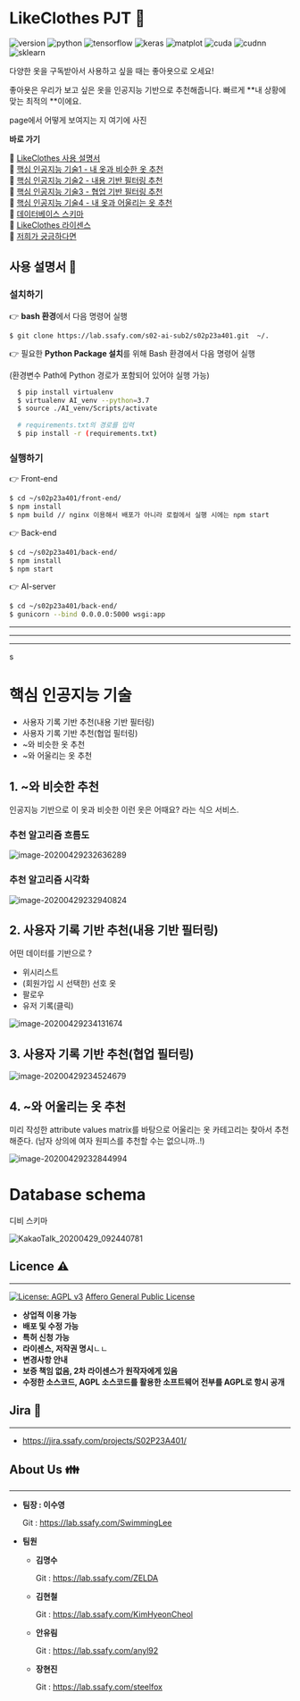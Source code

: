 # LikeClothes PJT :shirt:

![version](https://img.shields.io/badge/version-2.1.0-orange?logo=star)
![python](https://img.shields.io/badge/python-3.7.4-brightgreen?logo=python)
![tensorflow](https://img.shields.io/badge/tensorflow-2.0.0-yellow?logo=tensorflow)
![keras](https://img.shields.io/badge/keras-2.2.4-red?logo=keras)
![matplot](https://img.shields.io/badge/matplot-3.2.1-yellowgreen?logo=matplot)
![cuda](https://img.shields.io/badge/cuda-10.0-green?logo=nvidia)
![cudnn](https://img.shields.io/badge/cudnn-7.5-green?logo=nvidia)
![sklearn](https://img.shields.io/badge/sklearn-0.22.1-red?logo=sklearn)



다양한 옷을 구독받아서 사용하고 싶을 때는 좋아욧으로 오세요!

좋아욧은 우리가 보고 싶은 옷을 인공지능 기반으로 추천해줍니다. 빠르게 **내 상황에 맞는 최적의 **이에요.

page에서 어떻게	보여지는 지 여기에 사진 





**바로 가기**

 :mag_right: [LikeClothes 사용 설명서](#사용-설명서) <br>
 :mag_right: [핵심 인공지능 기술1 - 내 옷과 비슷한 옷 추천](#1.-~와-비슷한-추천) <br>
 :mag_right: [핵심 인공지능 기술2 - 내용 기반 필터링 추천](#2.-사용자-기록-기반-추천(내용-기반-필터링)) <br>
 :mag_right: [핵심 인공지능 기술3 - 협업 기반 필터링 추천]( #3.-사용자-기록-기반-추천(협업-필터링)) <br>
 :mag_right: [핵심 인공지능 기술4 - 내 옷과 어울리는 옷 추천](#4.-~와-어울리는-옷-추천) <br>
 :mag_right: [데이터베이스 스키마](#database-schema) <br>
 :mag_right: [LikeClothes 라이센스](#jira) <br>
 :mag_right: [저희가 궁금하다면](#about-us) <br>




## 사용 설명서 :open_hands:

### 설치하기

:point_right: **bash 환경**에서 다음 명령어 실행

  `$ git clone https://lab.ssafy.com/s02-ai-sub2/s02p23a401.git  ~/.` 


:point_right: 필요한 **Python Package 설치**를 위해 Bash 환경에서 다음 명령어 실행

(환경변수 Path에 Python 경로가 포함되어 있어야 실행 가능)

```bash
  $ pip install virtualenv
  $ virtualenv AI_venv --python=3.7
  $ source ./AI_venv/Scripts/activate
  
  # requirements.txt의 경로를 입력
  $ pip install -r (requirements.txt)
```



### 실행하기

 :point_right: Front-end

  ```bash
  $ cd ~/s02p23a401/front-end/
  $ npm install
  $ npm build // nginx 이용해서 배포가 아니라 로컬에서 실행 시에는 npm start
  ```


:point_right: Back-end

  ```bash
  $ cd ~/s02p23a401/back-end/
  $ npm install
  $ npm start
  ```


:point_right: AI-server

  ```bash
  $ cd ~/s02p23a401/back-end/
  $ gunicorn --bind 0.0.0.0:5000 wsgi:app
  ```

  

---

---

---

s



# 핵심 인공지능 기술

- 사용자 기록 기반 추천(내용 기반 필터링)
- 사용자 기록 기반 추천(협업 필터링)
- ~와 비슷한 옷 추천
- ~와 어울리는 옷 추천 



## 1. ~와 비슷한 추천

인공지능 기반으로 이 옷과 비슷한 이런 옷은 어때요? 라는 식으 서비스. 

### 추천 알고리즘 흐름도

![image-20200429232636289](doc/Image/비슷한옷_추천_흐름도.png)



### 추천 알고리즘 시각화 

![image-20200429232940824](doc/Image/추천알고리즘_시각화.png)





## 2. 사용자 기록 기반 추천(내용 기반 필터링)

어떤 데이터를 기반으로 ? 

- 위시리스트
- (회원가입 시 선택한) 선호 옷
- 팔로우 
- 유저 기록(클릭)

![image-20200429234131674](doc/Image/사용자기반_옷추천_내용필터링.png)



## 3. 사용자 기록 기반 추천(협업 필터링)

![image-20200429234524679](doc/Image/사용자기반_옷추천_협업필터링.png)



## 4. ~와 어울리는 옷 추천

미리 작성한 attribute values matrix를 바탕으로 어울리는 옷 카테고리는 찾아서 추천해준다. (남자 상의에 여자 원피스를 추천할 수는 없으니까..!) 

![image-20200429232844994](doc/Image/어울리는옷_추천_흐름도.png)



# Database schema

디비 스키마 

![KakaoTalk_20200429_092440781](doc/Image/디비_스키마.png)



## Licence :warning:

---

[![License: AGPL v3](https://img.shields.io/badge/License-AGPL%20v3-blue.svg)](https://www.gnu.org/licenses/agpl-3.0) [Affero General Public License](https://www.gnu.org/licenses/agpl-3.0.html)

- **상업적 이용 가능**
- **배포 및 수정 가능**
- **특허 신청 가능**
- **라이센스, 저작권 명시**ㄴㄴ
- **변경사항 안내**
- **보증 책임 없음, 2차 라이센스가 원작자에게 있음**
- **수정한 소스코드, AGPL 소스코드를 활용한 소프트웨어 전부를 AGPL로 항시 공개**



## Jira :date: 

---

- https://jira.ssafy.com/projects/S02P23A401/



## About Us :family:

---

- **팀장 : 이수영**

  Git : https://lab.ssafy.com/SwimmingLee

- **팀원**

  - **김명수**

    Git : https://lab.ssafy.com/ZELDA

  - **김현철**

    Git : https://lab.ssafy.com/KimHyeonCheol

  - **안유림**

    Git : https://lab.ssafy.com/anyl92

  - **장현진**

    Git : https://lab.ssafy.com/steelfox